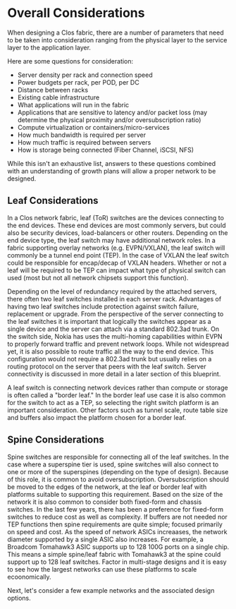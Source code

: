 # Overall Considerations

When designing a Clos fabric, there are a number of parameters that need to be taken into consideration ranging from the physical layer to the service layer to the application layer.

Here are some questions for consideration:

* Server density per rack and connection speed
* Power budgets per rack, per POD, per DC
* Distance between racks
* Existing cable infrastructure
* What applications will run in the fabric
* Applications that are sensitive to latency and/or packet loss (may determine the physical proximity and/or oversubscription ratio)
* Compute virtualization or containers/micro-services
* How much bandwidth is required per server
* How much traffic is required between servers
* How is storage being connected (Fiber Channel, iSCSI, NFS)

While this isn't an exhaustive list, answers to these questions combined with an understanding of growth plans will allow a proper network to be designed.


## Leaf Considerations

In a Clos network fabric, leaf (ToR) switches are the devices connecting to the end devices.
These end devices are most commonly servers, but could also be security devices, load-balancers or other routers.
Depending on the end device type, the leaf switch may have additional network roles.
In a fabric supporting overlay networks (e.g. EVPN/VXLAN), the leaf switch will commonly be a tunnel end point (TEP).
In the case of VXLAN the leaf switch could be responsible for encap/decap of VXLAN headers.
Whether or not a leaf will be required to be TEP can impact what type of physical switch can used (most but not all network chipsets support this function).

Depending on the level of redundancy required by the attached servers, there often two leaf switches installed in each server rack.
Advantages of having two leaf switches include protection against switch failure, replacement or upgrade.
From the perspective of the server connecting to the leaf switches it is important that logically the switches appear as a single device and the server can attach via a standard 802.3ad trunk.
On the switch side, Nokia has uses the multi-homing capabilities within EVPN to properly forward traffic and prevent network loops.
While not widespread yet, it is also possible to route traffic all the way to the end device.
This configuration would not require a 802.3ad trunk but usually relies on a routing protocol on the server that peers with the leaf switch.
Server connectivity is discussed in more detail in a later section of this blueprint.

A leaf switch is connecting network devices rather than compute or storage is often called a "border leaf."
In the border leaf use case it is also common for the switch to act as a TEP, so selecting the right switch platform is an important consideration.
Other factors such as tunnel scale, route table size and buffers also impact the platform chosen for a border leaf.


## Spine Considerations

Spine switches are responsible for connecting all of the leaf switches.
In the case where a superspine tier is used, spine switches will also connect to one or more of the superspines (depending on the type of design).
Because of this role, it is common to avoid oversubscription.
Oversubscription should be moved to the edges of the network, at the leaf or border leaf with platforms suitable to supporting this requirement.
Based on the size of the network it is also common to consider both fixed-form and chassis switches.
In the last few years, there has been a preference for fixed-form switches to reduce cost as well as complexity.
If buffers are not needed nor TEP functions then spine requirements are quite simple; focused primarily on speed and cost.
As the speed of network ASICs increaases, the network diameter supported by a single ASIC also increases.
For example, a Broadcom Tomahawk3 ASIC supports up to 128 100G ports on a single chip.
This means a simple spine/leaf fabric with Tomahawk3 at the spine could support up to 128 leaf switches.
Factor in multi-stage designs and it is easy to see how the largest networks can use these platforms to scale ecoonomically.

Next, let's consider a few example networks and the associated design options.
